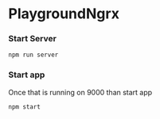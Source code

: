 # PlaygroundNgrx

### Start Server

`npm run server`

### Start app

Once that is running on 9000 than start app

`npm start`
